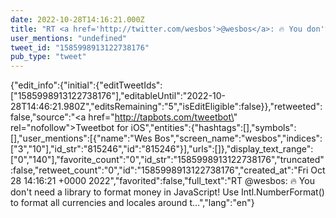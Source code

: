 ```yaml
---
date: 2022-10-28T14:16:21.000Z
title: "RT <a href='http://twitter.com/wesbos'>@wesbos</a>: 🔥 You don't need a library to format money in JavaScript! Use Intl.NumberFormat() to format all currencies and locales around t…″"
user_mentions: "undefined"
tweet_id: "1585998913122738176"
pub_type: "tweet"
---
```

{"edit_info":{"initial":{"editTweetIds":["1585998913122738176"],"editableUntil":"2022-10-28T14:46:21.980Z","editsRemaining":"5","isEditEligible":false}},"retweeted":false,"source":"<a href=\"http://tapbots.com/tweetbot\" rel=\"nofollow\">Tweetbot for iΟS</a>","entities":{"hashtags":[],"symbols":[],"user_mentions":[{"name":"Wes Bos","screen_name":"wesbos","indices":["3","10"],"id_str":"815246","id":"815246"}],"urls":[]},"display_text_range":["0","140"],"favorite_count":"0","id_str":"1585998913122738176","truncated":false,"retweet_count":"0","id":"1585998913122738176","created_at":"Fri Oct 28 14:16:21 +0000 2022","favorited":false,"full_text":"RT @wesbos: 🔥 You don't need a library to format money in JavaScript! Use Intl.NumberFormat() to format all currencies and locales around t…","lang":"en"}
